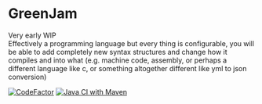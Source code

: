 # GreenJam
Very early WIP  
Effectively a programming language but every thing is configurable, you will be able to add completely new syntax structures and change how it compiles and into what (e.g. machine code, assembly, or perhaps a different language like c, or something
altogether different like yml to json conversion)

[![CodeFactor](https://www.codefactor.io/repository/github/greenjon902/greenjam/badge)](https://www.codefactor.io/repository/github/greenjon902/greenjam)
[![Java CI with Maven](https://github.com/GreenJon902/GreenJam/actions/workflows/maven.yml/badge.svg)](https://github.com/GreenJon902/GreenJam/actions/workflows/maven.yml)
